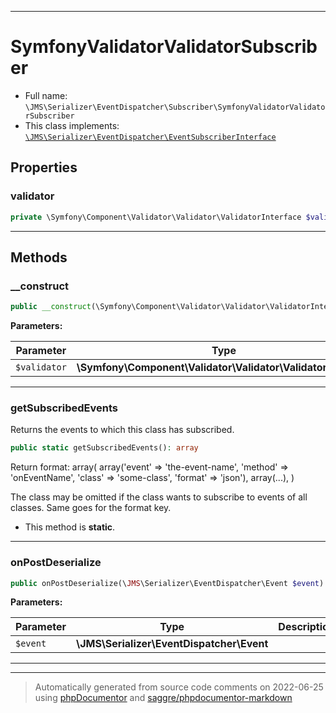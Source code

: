 ***

# SymfonyValidatorValidatorSubscriber





* Full name: `\JMS\Serializer\EventDispatcher\Subscriber\SymfonyValidatorValidatorSubscriber`
* This class implements:
[`\JMS\Serializer\EventDispatcher\EventSubscriberInterface`](../EventSubscriberInterface.md)



## Properties


### validator



```php
private \Symfony\Component\Validator\Validator\ValidatorInterface $validator
```






***

## Methods


### __construct



```php
public __construct(\Symfony\Component\Validator\Validator\ValidatorInterface $validator): mixed
```








**Parameters:**

| Parameter | Type | Description |
|-----------|------|-------------|
| `$validator` | **\Symfony\Component\Validator\Validator\ValidatorInterface** |  |




***

### getSubscribedEvents

Returns the events to which this class has subscribed.

```php
public static getSubscribedEvents(): array
```

Return format:
    array(
        array('event' => 'the-event-name', 'method' => 'onEventName', 'class' => 'some-class', 'format' => 'json'),
        array(...),
    )

The class may be omitted if the class wants to subscribe to events of all classes.
Same goes for the format key.

* This method is **static**.







***

### onPostDeserialize



```php
public onPostDeserialize(\JMS\Serializer\EventDispatcher\Event $event): mixed
```








**Parameters:**

| Parameter | Type | Description |
|-----------|------|-------------|
| `$event` | **\JMS\Serializer\EventDispatcher\Event** |  |




***


***
> Automatically generated from source code comments on 2022-06-25 using [phpDocumentor](http://www.phpdoc.org/) and [saggre/phpdocumentor-markdown](https://github.com/Saggre/phpDocumentor-markdown)
